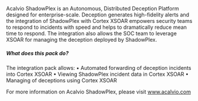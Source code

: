 Acalvio ShadowPlex is an Autonomous, Distributed Deception Platform designed for enterprise-scale. Deception generates high-fidelity alerts and the integration of ShadowPlex with Cortex XSOAR empowers security teams to respond to incidents with speed and helps to dramatically reduce mean time to respond. The integration also allows the SOC team to leverage XSOAR for managing the deception deployed by ShadowPlex.

##### What does this pack do?
The integration pack allows:
• Automated forwarding of deception incidents into Cortex XSOAR
• Viewing ShadowPlex incident data in Cortex XSOAR
• Managing of deceptions using Cortex XSOAR

For more information on Acalvio ShadowPlex, please visit www.acalvio.com
